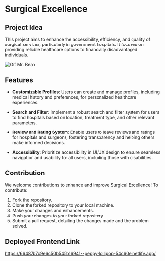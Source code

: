 # Surgical Excellence

## Project Idea

This project aims to enhance the accessibility, efficiency, and quality of surgical services, particularly in government hospitals. It focuses on providing reliable healthcare options to financially disadvantaged individuals.

![Gif Mr. Bean](https://media1.tenor.com/m/GBBVrq9U3uUAAAAC/bh187-mr-bean.gif)

## Features

- **Customizable Profiles**: Users can create and manage profiles, including medical history and preferences, for personalized healthcare experiences.

- **Search and Filter**: Implement a robust search and filter system for users to find hospitals based on location, treatment type, and other relevant parameters.

- **Review and Rating System**: Enable users to leave reviews and ratings for hospitals and surgeons, fostering transparency and helping others make informed decisions.

- **Accessibility**: Prioritize accessibility in UI/UX design to ensure seamless navigation and usability for all users, including those with disabilities.

## Contribution

We welcome contributions to enhance and improve Surgical Excellence! To contribute:

1. Fork the repository.
2. Clone the forked repository to your local machine.
3. Make your changes and enhancements.
4. Push your changes to your forked repository.
5. Submit a pull request, detailing the changes made and the problem solved.

## Deployed Frontend Link

https://66487b7c9e6c50b545b16941--peppy-lollipop-54c60e.netlify.app/

